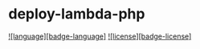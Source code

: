 # deploy-lambda-php
[![language][badge-language]](http://php.net)
[![license][badge-license]](LICENSE)
